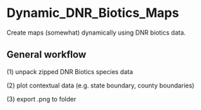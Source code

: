 # Dynamic_DNR_Biotics_Maps
Create maps (somewhat) dynamically using DNR biotics data.

## General workflow

(1) unpack zipped DNR Biotics species data

(2) plot contextual data (e.g. state boundary, county boundaries)

(3) export .png to folder
